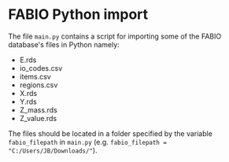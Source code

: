 # FABIO Python import
The file `main.py` contains a script for importing some of the FABIO database's files in Python namely:

* E.rds
* io_codes.csv
* items.csv
* regions.csv
* X.rds
* Y.rds
* Z_mass.rds
* Z_value.rds

The files should be located in a folder specified by the variable `fabio_filepath` in `main.py` (e.g. `fabio_filepath = "C:/Users/JB/Downloads/"`).
